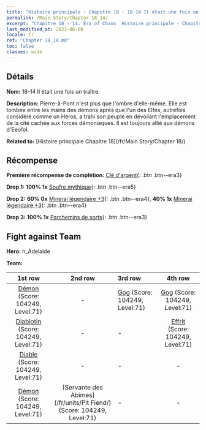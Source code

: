 ```yaml
---
title: "Histoire principale - Chapitre 18 - 18-14 Il était une fois un traître"
permalink: /Main Story/Chapter 18_14/
excerpt: "Chapitre 18 - 14. Era of Chaos  Histoire principale - Chapitre 18_14. 18-14 Il était une fois un traître"
last_modified_at: 2021-06-08
locale: fr
ref: "Chapter 18_14.md"
toc: false
classes: wide
---
```


## Détails

 **Nom:** 18-14 Il était une fois un traître

 **Description:** Pierre-à-Pont n'est plus que l'ombre d'elle-même. Elle est tombée entre les mains des démons après que l'un des Elfes, autrefois considéré comme un Héros, a trahi son peuple en dévoilant l'emplacement de la cité cachée aux forces démoniaques. Il est toujours allié aux démons d'Eeofol.

 **Related to:** [Histoire principale Chapitre 18](/fr/Main Story/Chapter 18/)

## Récompense

 **Première récompense de complétion:** [Clé d'argent](/ItemsFR/con_693/){: .btn .btn--era3}

 **Drop 1:** **100% 1x** [Soufre mythique](/ItemsFR/mat_64/){: .btn .btn--era5}

 **Drop 2:** **60% 0x** [Minerai légendaire +3](/ItemsFR/mat_54/){: .btn .btn--era4}, **40% 1x** [Minerai légendaire +3](/ItemsFR/mat_54/){: .btn .btn--era4}

 **Drop 3:** **100% 1x** [Parchemins de sorts](/ItemsFR/con_694/){: .btn .btn--era3}


## Fight against Team
 **Hero:** h_Adelaide

 **Team:**


  | 1st row | 2nd row | 3rd row | 4th row |
  |:----:|:----:|:----|:----:|
  | [Démon](/fr/units/Demon/) (Score: 104249, Level:71)  | - | [Gog](/fr/units/Gog/) (Score: 104249, Level:71)  | [Gog](/fr/units/Gog/) (Score: 104249, Level:71)  |
  | [Diablotin](/fr/units/Imp/) (Score: 104249, Level:71)  | - | - | [Effrit](/fr/units/Efreeti/) (Score: 104249, Level:71)  |
  | [Diable](/fr/units/Devil/) (Score: 104249, Level:71)  | - | - | - |
  | [Démon](/fr/units/Demon/) (Score: 104249, Level:71)  | [Servante des Abîmes](/fr/units/Pit Fiend/) (Score: 104249, Level:71)  | - | - |



